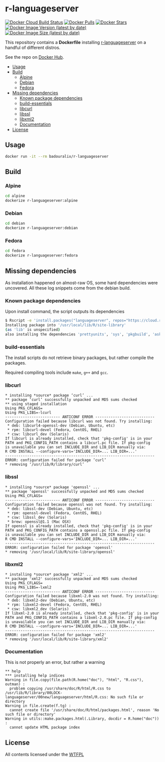 # r-languageserver

[![Docker Cloud Build Status](https://img.shields.io/docker/cloud/build/badouralix/r-languageserver?label=build&logo=docker&logoColor=white)](https://hub.docker.com/r/badouralix/r-languageserver)
[![Docker Pulls](https://img.shields.io/docker/pulls/badouralix/r-languageserver?label=pulls&logo=docker&logoColor=white)](https://hub.docker.com/r/badouralix/r-languageserver)
[![Docker Stars](https://img.shields.io/docker/stars/badouralix/r-languageserver?label=stars&logo=docker&logoColor=white)](https://hub.docker.com/r/badouralix/r-languageserver)
[![Docker Image Version (latest by date)](https://img.shields.io/docker/v/badouralix/r-languageserver?logo=docker&logoColor=white)](https://hub.docker.com/r/badouralix/r-languageserver)
[![Docker Image Size (latest by date)](https://img.shields.io/docker/image-size/badouralix/r-languageserver?label=size&logo=docker&logoColor=white)](https://hub.docker.com/r/badouralix/r-languageserver)

This repository contains a **Dockerfile** installing [r-languageserver](https://github.com/REditorSupport/languageserver) on a handful of different distros.

See the repo on [Docker Hub](https://hub.docker.com/r/badouralix/r-languageserver/).

- [Usage](#usage)
- [Build](#build)
  - [Alpine](#alpine)
  - [Debian](#debian)
  - [Fedora](#fedora)
- [Missing dependencies](#missing-dependencies)
  - [Known package dependencies](#known-package-dependencies)
  - [build-essentials](#build-essentials)
  - [libcurl](#libcurl)
  - [libssl](#libssl)
  - [libxml2](#libxml2)
  - [Documentation](#documentation)
- [License](#license)

## Usage

```bash
docker run -it --rm badouralix/r-languageserver
```

## Build

### Alpine

```bash
cd alpine
dockerize r-languageserver:alpine
```

### Debian

```bash
cd debian
dockerize r-languageserver:debian
```

### Fedora

```bash
cd fedora
dockerize r-languageserver:fedora
```

## Missing dependencies

As installation happened on almost-raw OS, some hard dependencies were uncovered. All these log snippets come from the debian build.

### Known package dependencies

Upon install command, the script outputs its dependencies

```bash
$ Rscript -e 'install.packages("languageserver", repos="https://cloud.r-project.org/")'
Installing package into '/usr/local/lib/R/site-library'
(as 'lib' is unspecified)
also installing the dependencies 'prettyunits', 'sys', 'pkgbuild', 'askpass', 'ps', 'lazyeval', 'remotes', 'ellipsis', 'evaluate', 'pkgload', 'praise', 'curl', 'mime', 'openssl', 'highr', 'markdown', 'stringr', 'yaml', 'Rcpp', 'fansi', 'utf8', 'vctrs', 'glue', 'R.methodsS3', 'R.oo', 'R.utils', 'lifecycle', 'pkgconfig', 'processx', 'assertthat', 'crayon', 'rprojroot', 'rex', 'cyclocomp', 'testthat', 'digest', 'rstudioapi', 'httr', 'knitr', 'htmltools', 'pillar', 'base64enc', 'backports', 'cli', 'magrittr', 'purrr', 'R.cache', 'rematch2', 'rlang', 'tibble', 'withr', 'xfun', 'callr', 'collections', 'desc', 'fs', 'jsonlite', 'lintr', 'R6', 'repr', 'stringi', 'styler', 'xml2', 'xmlparsedata'
```

### build-essentials

The install scripts do not retrieve binary packages, but rather compile the packages.

Required compiling tools include `make`, `g++` and `gcc`.

### libcurl

```text
* installing *source* package ‘curl’ ...
** package ‘curl’ successfully unpacked and MD5 sums checked
** using staged installation
Using PKG_CFLAGS=
Using PKG_LIBS=-lcurl
------------------------- ANTICONF ERROR ---------------------------
Configuration failed because libcurl was not found. Try installing:
 * deb: libcurl4-openssl-dev (Debian, Ubuntu, etc)
 * rpm: libcurl-devel (Fedora, CentOS, RHEL)
 * csw: libcurl_dev (Solaris)
If libcurl is already installed, check that 'pkg-config' is in your
PATH and PKG_CONFIG_PATH contains a libcurl.pc file. If pkg-config
is unavailable you can set INCLUDE_DIR and LIB_DIR manually via:
R CMD INSTALL --configure-vars='INCLUDE_DIR=... LIB_DIR=...'
--------------------------------------------------------------------
ERROR: configuration failed for package ‘curl’
* removing ‘/usr/lib/R/library/curl’
```

### libssl

```text
* installing *source* package 'openssl' ...
** package 'openssl' successfully unpacked and MD5 sums checked
Using PKG_CFLAGS=
------------------------- ANTICONF ERROR ---------------------------
Configuration failed because openssl was not found. Try installing:
 * deb: libssl-dev (Debian, Ubuntu, etc)
 * rpm: openssl-devel (Fedora, CentOS, RHEL)
 * csw: libssl_dev (Solaris)
 * brew: openssl@1.1 (Mac OSX)
If openssl is already installed, check that 'pkg-config' is in your
PATH and PKG_CONFIG_PATH contains a openssl.pc file. If pkg-config
is unavailable you can set INCLUDE_DIR and LIB_DIR manually via:
R CMD INSTALL --configure-vars='INCLUDE_DIR=... LIB_DIR=...'
--------------------------------------------------------------------
ERROR: configuration failed for package 'openssl'
* removing '/usr/local/lib/R/site-library/openssl'
```

### libxml2

```text
* installing *source* package 'xml2' ...
** package 'xml2' successfully unpacked and MD5 sums checked
Using PKG_CFLAGS=
Using PKG_LIBS=-lxml2
------------------------- ANTICONF ERROR ---------------------------
Configuration failed because libxml-2.0 was not found. Try installing:
 * deb: libxml2-dev (Debian, Ubuntu, etc)
 * rpm: libxml2-devel (Fedora, CentOS, RHEL)
 * csw: libxml2_dev (Solaris)
If libxml-2.0 is already installed, check that 'pkg-config' is in your
PATH and PKG_CONFIG_PATH contains a libxml-2.0.pc file. If pkg-config
is unavailable you can set INCLUDE_DIR and LIB_DIR manually via:
R CMD INSTALL --configure-vars='INCLUDE_DIR=... LIB_DIR=...'
--------------------------------------------------------------------
ERROR: configuration failed for package 'xml2'
* removing '/usr/local/lib/R/site-library/xml2'
```

### Documentation

This is not properly an error, but rather a warning

```text
** help
*** installing help indices
Warning in file.copy(file.path(R.home("doc"), "html", "R.css"), outman) :
  problem copying /usr/share/doc/R/html/R.css to /usr/lib/R/library/00LOCK-languageserver/00new/languageserver/html/R.css: No such file or directory
Warning in file.create(f.tg) :
  cannot create file '/usr/share/doc/R/html/packages.html', reason 'No such file or directory'
Warning in utils::make.packages.html(.Library, docdir = R.home("doc")) :
  cannot update HTML package index
```

## License

All contents licensed under the [WTFPL](https://github.com/badouralix/dockerfiles/blob/master/LICENSE)
